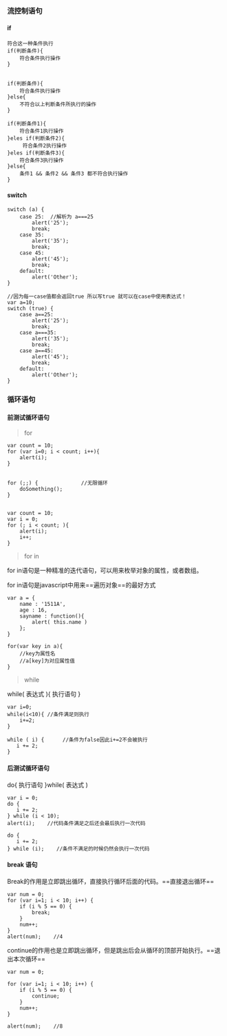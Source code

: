 ### 流控制语句

#### if


```
符合这一种条件执行 
if(判断条件){
    符合条件执行操作
}


if(判断条件){
    符合条件执行操作
}else{
    不符合以上判断条件所执行的操作
}

if(判断条件1){
    符合条件1执行操作
}eles if(判断条件2){
     符合条件2执行操作
}eles if(判断条件3){
    符合条件3执行操作
}else{
    条件1 && 条件2 && 条件3 都不符合执行操作
}

```
#### switch

```
switch (a) {
    case 25:  //解析为 a===25
        alert('25');
        break;
    case 35: 
        alert('35');
        break;
    case 45: 
        alert('45');
        break;
    default: 
        alert('Other');
}

//因为每一case值都会返回true 所以写true 就可以在case中使用表达式！
var a=10;
switch (true) {
    case a==25: 
        alert('25');
        break;
    case a===35: 
        alert('35');
        break;
    case a==45: 
        alert('45');
        break;
    default: 
        alert('Other');
}
```

### 循环语句


#### 前测试循环语句

> for

```
var count = 10;
for (var i=0; i < count; i++){
    alert(i);
}


for (;;) {              //无限循环
    doSomething();
}


var count = 10;
var i = 0;
for (; i < count; ){
    alert(i);
    i++;
}

```
> for in

for in语句是一种精准的迭代语句，可以用来枚举对象的属性，或者数组。

for in语句是javascript中用来==遍历对象==的最好方式

```
var a = {
    name : '1511A',
    age : 16,
    sayname : function(){
        alert( this.name )
    };
}

for(var key in a){
    //key为属性名
    //a[key]为对应属性值
}

```

> while

while( 表达式 ){ 执行语句 }

```
var i=0;
while(i<10){ //条件满足则执行
    i+=2;
}

while ( i) {      //条件为false因此i+=2不会被执行
   i += 2;
}

```

#### 后测试循环语句
do{ 执行语句 }while( 表达式 )

```
var i = 0;
do {
   i += 2;
} while (i < 10);     
alert(i);    //代码条件满足之后还会最后执行一次代码

do {
   i += 2;
} while (i);    //条件不满足的时候仍然会执行一次代码
```

#### break 语句

Break的作用是立即跳出循环，直接执行循环后面的代码。==直接退出循环==

```
var num = 0;                    
for (var i=1; i < 10; i++) {
    if (i % 5 == 0) {
        break;
    }
    num++;
}                  
alert(num);    //4

```

continue的作用也是立即跳出循环，但是跳出后会从循环的顶部开始执行。==退出本次循环==


```
var num = 0;
                    
for (var i=1; i < 10; i++) {
    if (i % 5 == 0) {
        continue;
    }
    num++;
}
                    
alert(num);    //8
```

